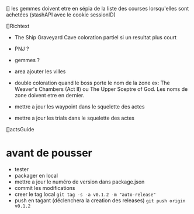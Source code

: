
[] les gemmes doivent etre en sépia de la liste des courses 
lorsqu'elles sont achetées (stashAPI avec le cookie sessionID)

[]Richtext 
* The Ship Graveyard Cave coloration partiel si un resultat plus court
* PNJ ?
* gemmes ?
* area ajouter les villes
* double coloration quand le boss porte le nom de la zone ex: The Weaver's Chambers (Act II) ou The Upper Sceptre of God. Les noms de zone doivent etre en dernier.

* mettre a jour les waypoint dans le squelette des actes
* mettre a jour les trials dans le squelette des actes

[]actsGuide


# avant de pousser
* tester
* packager en local
* mettre a jour le numéro de version dans package.json
* commit les modifications
* creer le tag local 
```git tag -s -a v0.1.2 -m "auto-release"```
* push en tagant (déclenchera la creation des releases)
```git push origin v0.1.2```
